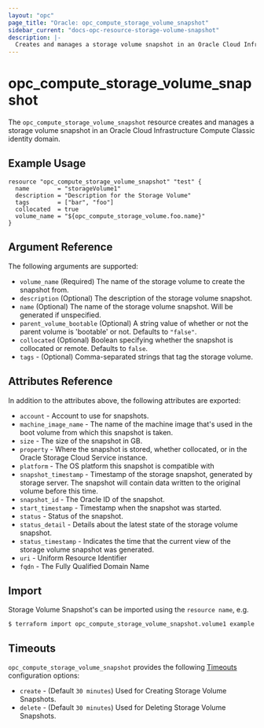 ```yaml
---
layout: "opc"
page_title: "Oracle: opc_compute_storage_volume_snapshot"
sidebar_current: "docs-opc-resource-storage-volume-snapshot"
description: |-
  Creates and manages a storage volume snapshot in an Oracle Cloud Infrastructure Compute Classic identity domain.
---
```


# opc\_compute\_storage\_volume_snapshot

The ``opc_compute_storage_volume_snapshot`` resource creates and manages a storage volume snapshot in an Oracle Cloud Infrastructure Compute Classic identity domain.

## Example Usage

```hcl
resource "opc_compute_storage_volume_snapshot" "test" {
  name        = "storageVolume1"
  description = "Description for the Storage Volume"
  tags        = ["bar", "foo"]
  collocated  = true
  volume_name = "${opc_compute_storage_volume.foo.name}"
}
```

## Argument Reference

The following arguments are supported:

* `volume_name` (Required) The name of the storage volume to create the snapshot from.
* `description` (Optional) The description of the storage volume snapshot.
* `name` (Optional) The name of the storage volume snapshot. Will be generated if unspecified.
* `parent_volume_bootable` (Optional) A string value of whether or not the parent volume is 'bootable' or not. Defaults to `"false"`.
* `collocated` (Optional) Boolean specifying whether the snapshot is collocated or remote. Defaults to `false`.
* `tags` - (Optional) Comma-separated strings that tag the storage volume.

## Attributes Reference

In addition to the attributes above, the following attributes are exported:

* `account` - Account to use for snapshots.
* `machine_image_name` - The name of the machine image that's used in the boot volume from which this snapshot is taken.
* `size` - The size of the snapshot in GB.
* `property` - Where the snapshot is stored, whether collocated, or in the Oracle Storage Cloud Service instance.
* `platform` - The OS platform this snapshot is compatible with
* `snapshot_timestamp` - Timestamp of the storage snapshot, generated by storage server. The snapshot will contain data written to the original volume before this time.
* `snapshot_id` - The Oracle ID of the snapshot.
* `start_timestamp` - Timestamp when the snapshot was started.
* `status` - Status of the snapshot.
* `status_detail` - Details about the latest state of the storage volume snapshot.
* `status_timestamp` - Indicates the time that the current view of the storage volume snapshot was generated.
* `uri` - Uniform Resource Identifier
* `fqdn` - The Fully Qualified Domain Name


## Import

Storage Volume Snapshot's can be imported using the `resource name`, e.g.

```shell
$ terraform import opc_compute_storage_volume_snapshot.volume1 example
```

<a id="timeouts"></a>
## Timeouts

`opc_compute_storage_volume_snapshot` provides the following
[Timeouts](/docs/configuration/resources.html#timeouts) configuration options:

- `create` - (Default `30 minutes`) Used for Creating Storage Volume Snapshots.
- `delete` - (Default `30 minutes`) Used for Deleting Storage Volume Snapshots.

